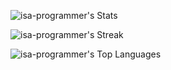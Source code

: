 ![isa-programmer's Stats](https://github-readme-stats.vercel.app/api?username=isa-programmer&theme=vue-dark&show_icons=true&hide_border=true&count_private=true)

![isa-programmer's Streak](https://github-readme-streak-stats.herokuapp.com/?user=isa-programmer&theme=vue-dark&hide_border=true)

![isa-programmer's Top Languages](https://github-readme-stats.vercel.app/api/top-langs/?username=isa-programmer&theme=vue-dark&show_icons=true&hide_border=true&layout=compact)
